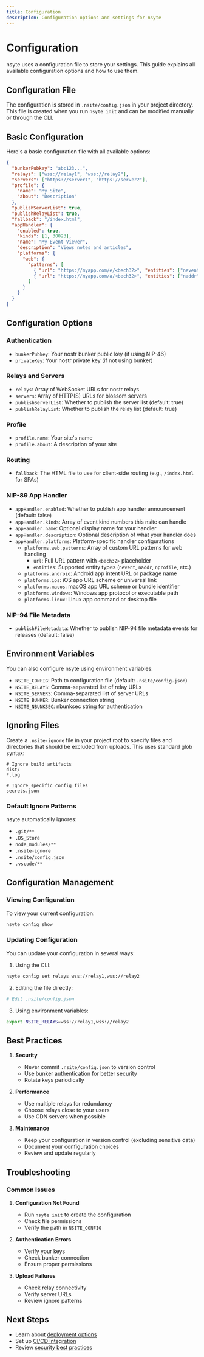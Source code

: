 ```yaml
---
title: Configuration
description: Configuration options and settings for nsyte
---
```


# Configuration

nsyte uses a configuration file to store your settings. This guide explains all available
configuration options and how to use them.

## Configuration File

The configuration is stored in `.nsite/config.json` in your project directory. This file is created
when you run `nsyte init` and can be modified manually or through the CLI.

## Basic Configuration

Here's a basic configuration file with all available options:

```json
{
  "bunkerPubkey": "abc123...",
  "relays": ["wss://relay1", "wss://relay2"],
  "servers": ["https://server1", "https://server2"],
  "profile": {
    "name": "My Site",
    "about": "Description"
  },
  "publishServerList": true,
  "publishRelayList": true,
  "fallback": "/index.html",
  "appHandler": {
    "enabled": true,
    "kinds": [1, 30023],
    "name": "My Event Viewer",
    "description": "Views notes and articles",
    "platforms": {
      "web": {
        "patterns": [
          { "url": "https://myapp.com/e/<bech32>", "entities": ["nevent", "note"] },
          { "url": "https://myapp.com/a/<bech32>", "entities": ["naddr"] }
        ]
      }
    }
  }
}
```

## Configuration Options

### Authentication

- `bunkerPubkey`: Your nostr bunker public key (if using NIP-46)
- `privateKey`: Your nostr private key (if not using bunker)

### Relays and Servers

- `relays`: Array of WebSocket URLs for nostr relays
- `servers`: Array of HTTP(S) URLs for blossom servers
- `publishServerList`: Whether to publish the server list (default: true)
- `publishRelayList`: Whether to publish the relay list (default: true)

### Profile

- `profile.name`: Your site's name
- `profile.about`: A description of your site

### Routing

- `fallback`: The HTML file to use for client-side routing (e.g., `/index.html` for SPAs)

### NIP-89 App Handler

- `appHandler.enabled`: Whether to publish app handler announcement (default: false)
- `appHandler.kinds`: Array of event kind numbers this nsite can handle
- `appHandler.name`: Optional display name for your handler
- `appHandler.description`: Optional description of what your handler does
- `appHandler.platforms`: Platform-specific handler configurations
  - `platforms.web.patterns`: Array of custom URL patterns for web handling
    - `url`: Full URL pattern with `<bech32>` placeholder
    - `entities`: Supported entity types (`nevent`, `naddr`, `nprofile`, etc.)
  - `platforms.android`: Android app intent URL or package name
  - `platforms.ios`: iOS app URL scheme or universal link
  - `platforms.macos`: macOS app URL scheme or bundle identifier
  - `platforms.windows`: Windows app protocol or executable path
  - `platforms.linux`: Linux app command or desktop file

### NIP-94 File Metadata

- `publishFileMetadata`: Whether to publish NIP-94 file metadata events for releases (default:
  false)

## Environment Variables

You can also configure nsyte using environment variables:

- `NSITE_CONFIG`: Path to configuration file (default: `.nsite/config.json`)
- `NSITE_RELAYS`: Comma-separated list of relay URLs
- `NSITE_SERVERS`: Comma-separated list of server URLs
- `NSITE_BUNKER`: Bunker connection string
- `NSITE_NBUNKSEC`: nbunksec string for authentication

## Ignoring Files

Create a `.nsite-ignore` file in your project root to specify files and directories that should be
excluded from uploads. This uses standard glob syntax:

```
# Ignore build artifacts
dist/
*.log

# Ignore specific config files
secrets.json
```

### Default Ignore Patterns

nsyte automatically ignores:

- `.git/**`
- `.DS_Store`
- `node_modules/**`
- `.nsite-ignore`
- `.nsite/config.json`
- `.vscode/**`

## Configuration Management

### Viewing Configuration

To view your current configuration:

```bash
nsyte config show
```

### Updating Configuration

You can update your configuration in several ways:

1. Using the CLI:

```bash
nsyte config set relays wss://relay1,wss://relay2
```

2. Editing the file directly:

```bash
# Edit .nsite/config.json
```

3. Using environment variables:

```bash
export NSITE_RELAYS=wss://relay1,wss://relay2
```

## Best Practices

1. **Security**
   - Never commit `.nsite/config.json` to version control
   - Use bunker authentication for better security
   - Rotate keys periodically

2. **Performance**
   - Use multiple relays for redundancy
   - Choose relays close to your users
   - Use CDN servers when possible

3. **Maintenance**
   - Keep your configuration in version control (excluding sensitive data)
   - Document your configuration choices
   - Review and update regularly

## Troubleshooting

### Common Issues

1. **Configuration Not Found**
   - Run `nsyte init` to create the configuration
   - Check file permissions
   - Verify the path in `NSITE_CONFIG`

2. **Authentication Errors**
   - Verify your keys
   - Check bunker connection
   - Ensure proper permissions

3. **Upload Failures**
   - Check relay connectivity
   - Verify server URLs
   - Review ignore patterns

## Next Steps

- Learn about [deployment options](../guides/deployment.md)
- Set up [CI/CD integration](../guides/ci-cd.md)
- Review [security best practices](../guides/security.md)

